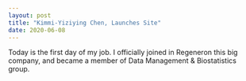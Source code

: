 ```yaml
---
layout: post
title: "Kimmi-Yiziying Chen, Launches Site"
date: 2020-06-08
---
```


Today is the first day of my job. I officially joined in Regeneron this big company, and became a member of Data Management & Biostatistics group. 



